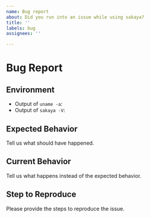 ```yaml
---
name: Bug report
about: Did you run into an issue while using sakaya?
title: ''
labels: bug
assignees: ''

---
```


# Bug Report

## Environment

- Output of `uname -a`:
- Output of `sakaya -V`:

## Expected Behavior
Tell us what should have happened.

## Current Behavior
Tell us what happens instead of the expected behavior.

## Step to Reproduce
Please provide the steps to reproduce the issue.
